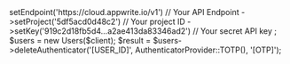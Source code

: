 <?php

use Appwrite\Client;
use Appwrite\Services\Users;
use Appwrite\Enums\AuthenticatorProvider;

$client = new Client();

$client
    ->setEndpoint('https://cloud.appwrite.io/v1') // Your API Endpoint
    ->setProject('5df5acd0d48c2') // Your project ID
    ->setKey('919c2d18fb5d4...a2ae413da83346ad2') // Your secret API key
;

$users = new Users($client);

$result = $users->deleteAuthenticator('[USER_ID]', AuthenticatorProvider::TOTP(), '[OTP]');
